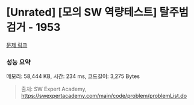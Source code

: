 # [Unrated] [모의 SW 역량테스트] 탈주범 검거 - 1953 

[문제 링크](https://swexpertacademy.com/main/code/problem/problemDetail.do?contestProbId=AV5PpLlKAQ4DFAUq) 

### 성능 요약

메모리: 58,444 KB, 시간: 234 ms, 코드길이: 3,275 Bytes



> 출처: SW Expert Academy, https://swexpertacademy.com/main/code/problem/problemList.do